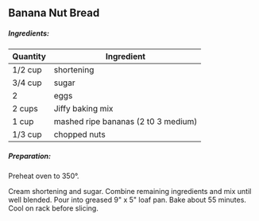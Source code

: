 
## Banana Nut Bread

##### Ingredients:

| Quantity | Ingredient                          |
|----------|-------------------------------------|
| 1/2 cup  | shortening                          |
| 3/4 cup  | sugar                               |
| 2        | eggs                                |
| 2 cups   | Jiffy baking mix                    |
| 1 cup    | mashed ripe bananas (2 t0 3 medium) |
| 1/3 cup  | chopped nuts                        |

##### Preparation:
Preheat oven to 350&deg;.

Cream shortening and sugar.  Combine remaining ingredients and mix until well
blended. Pour into greased 9" x 5" loaf pan.  Bake about 55 minutes.
Cool on rack before slicing.

